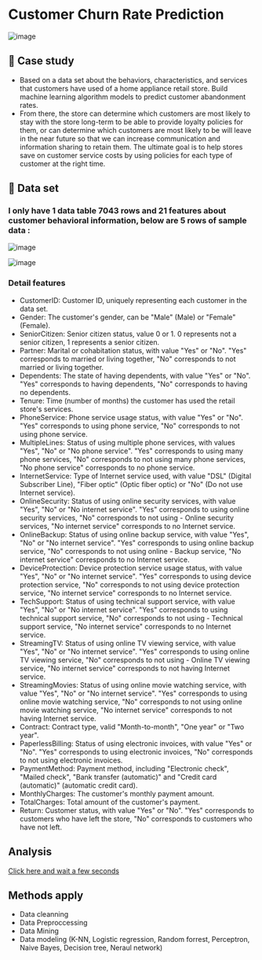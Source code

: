 # Customer Churn Rate Prediction

![image](https://github.com/DooPhiLong/Customer-Churn-Rate-Prediction/assets/120476961/42150853-4ce5-490e-8f9f-45a24b8a5c6f)

## 💼 Case study
- Based on a data set about the behaviors, characteristics, and services that customers have used of a home appliance retail store. Build machine learning algorithm models to predict customer abandonment rates.
- From there, the store can determine which customers are most likely to stay with the store long-term to be able to provide loyalty policies for them, or can determine which customers are most likely to be will leave in the near future so that we can increase communication and information sharing to retain them. The ultimate goal is to help stores save on customer service costs by using policies for each type of customer at the right time.
## 📁 Data set
### I only have 1 data table 7043 rows and 21 features about customer behavioral information, below are 5 rows of sample data :

![image](https://github.com/DooPhiLong/Customer-Churn-Rate-Prediction/assets/120476961/a368b568-dca1-4484-81e9-69d9156e1eb8)

![image](https://github.com/DooPhiLong/Customer-Churn-Rate-Prediction/assets/120476961/f0016c47-62d0-498b-81d9-e16aa7b07859)

### Detail features
- CustomerID: Customer ID, uniquely representing each customer in the data set.
- Gender: The customer's gender, can be "Male" (Male) or "Female" (Female).
- SeniorCitizen: Senior citizen status, value 0 or 1. 0 represents not a senior citizen, 1 represents a senior citizen.
- Partner: Marital or cohabitation status, with value "Yes" or "No". "Yes" corresponds to married or living together, "No" corresponds to not married or living together.
- Dependents: The state of having dependents, with value "Yes" or "No". "Yes" corresponds to having dependents, "No" corresponds to having no dependents.
- Tenure: Time (number of months) the customer has used the retail store's services.
- PhoneService: Phone service usage status, with value "Yes" or "No". "Yes" corresponds to using phone service, "No" corresponds to not using phone service.
- MultipleLines: Status of using multiple phone services, with values "Yes", "No" or "No phone service". "Yes" corresponds to using many phone services, "No" corresponds to not using many phone services, "No phone service" corresponds to no phone service.
- InternetService: Type of Internet service used, with value "DSL" (Digital Subscriber Line), "Fiber optic" (Optic fiber optic) or "No" (Do not use Internet service).
- OnlineSecurity: Status of using online security services, with value "Yes", "No" or "No internet service". "Yes" corresponds to using online security services, "No" corresponds to not using - Online security services, "No internet service" corresponds to no Internet service.
- OnlineBackup: Status of using online backup service, with value "Yes", "No" or "No internet service". "Yes" corresponds to using online backup service, "No" corresponds to not using online - Backup service, "No internet service" corresponds to no Internet service.
- DeviceProtection: Device protection service usage status, with value "Yes", "No" or "No internet service". "Yes" corresponds to using device protection service, "No" corresponds to not using device protection service, "No internet service" corresponds to no Internet service.
- TechSupport: Status of using technical support service, with value "Yes", "No" or "No internet service". "Yes" corresponds to using technical support service, "No" corresponds to not using - Technical support service, "No internet service" corresponds to no Internet service.
- StreamingTV: Status of using online TV viewing service, with value "Yes", "No" or "No internet service". "Yes" corresponds to using online TV viewing service, "No" corresponds to not using - Online TV viewing service, "No internet service" corresponds to not having Internet service.
- StreamingMovies: Status of using online movie watching service, with value "Yes", "No" or "No internet service". "Yes" corresponds to using online movie watching service, "No" corresponds to not using online movie watching service, "No internet service" corresponds to not having Internet service.
- Contract: Contract type, valid "Month-to-month", "One year" or "Two year".
- PaperlessBilling: Status of using electronic invoices, with value "Yes" or "No". "Yes" corresponds to using electronic invoices, "No" corresponds to not using electronic invoices.
- PaymentMethod: Payment method, including "Electronic check", "Mailed check", "Bank transfer (automatic)" and "Credit card (automatic)" (automatic credit card).
- MonthlyCharges: The customer's monthly payment amount.
- TotalCharges: Total amount of the customer's payment.
- Return: Customer status, with value "Yes" or "No". "Yes" corresponds to customers who have left the store, "No" corresponds to customers who have not left.
## Analysis
[Click here and wait a few seconds](https://github.com/DooPhiLong/Customer-Churn-Rate-Prediction/blob/main/Project%20Customer%20churn%20classification.ipynb)
## Methods apply
- Data cleanning
- Data Preproccessing
- Data Mining
- Data modeling (K-NN, Logistic regression, Random forrest, Perceptron, Naive Bayes, Decision tree, Neraul network)
     
